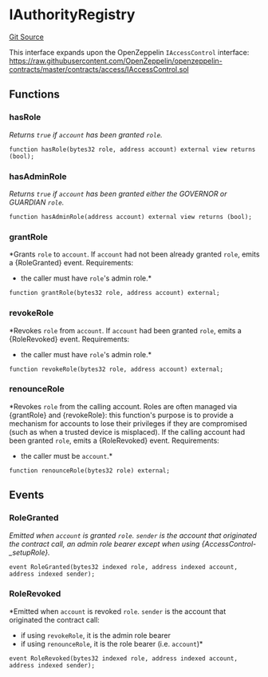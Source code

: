 # IAuthorityRegistry
[Git Source](https://github.com/FloorDAO/floor-v2/blob/c8169a0594ad07a37d169672a50f4155c41be809/src/interfaces/authorities/AuthorityRegistry.sol)

This interface expands upon the OpenZeppelin `IAccessControl` interface:
https://raw.githubusercontent.com/OpenZeppelin/openzeppelin-contracts/master/contracts/access/IAccessControl.sol


## Functions
### hasRole

*Returns `true` if `account` has been granted `role`.*


```solidity
function hasRole(bytes32 role, address account) external view returns (bool);
```

### hasAdminRole

*Returns `true` if `account` has been granted either the GOVERNOR or
GUARDIAN `role`.*


```solidity
function hasAdminRole(address account) external view returns (bool);
```

### grantRole

*Grants `role` to `account`.
If `account` had not been already granted `role`, emits a {RoleGranted}
event.
Requirements:
- the caller must have ``role``'s admin role.*


```solidity
function grantRole(bytes32 role, address account) external;
```

### revokeRole

*Revokes `role` from `account`.
If `account` had been granted `role`, emits a {RoleRevoked} event.
Requirements:
- the caller must have ``role``'s admin role.*


```solidity
function revokeRole(bytes32 role, address account) external;
```

### renounceRole

*Revokes `role` from the calling account.
Roles are often managed via {grantRole} and {revokeRole}: this function's
purpose is to provide a mechanism for accounts to lose their privileges
if they are compromised (such as when a trusted device is misplaced).
If the calling account had been granted `role`, emits a {RoleRevoked}
event.
Requirements:
- the caller must be `account`.*


```solidity
function renounceRole(bytes32 role) external;
```

## Events
### RoleGranted
*Emitted when `account` is granted `role`.
`sender` is the account that originated the contract call, an admin role
bearer except when using {AccessControl-_setupRole}.*


```solidity
event RoleGranted(bytes32 indexed role, address indexed account, address indexed sender);
```

### RoleRevoked
*Emitted when `account` is revoked `role`.
`sender` is the account that originated the contract call:
- if using `revokeRole`, it is the admin role bearer
- if using `renounceRole`, it is the role bearer (i.e. `account`)*


```solidity
event RoleRevoked(bytes32 indexed role, address indexed account, address indexed sender);
```

